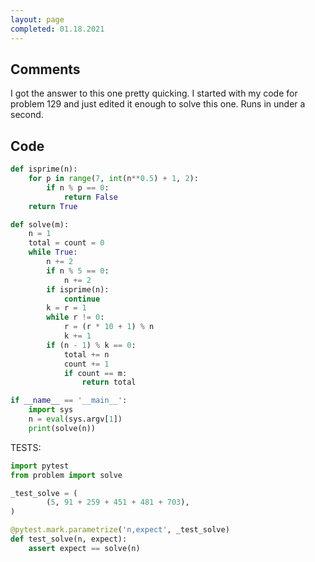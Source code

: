 ```yaml
---
layout: page
completed: 01.18.2021
---
```


## Comments

I got the answer to this one pretty quicking.  I started with my code for
problem 129 and just edited it enough to solve this one.  Runs in under a
second.

## Code

```python
def isprime(n):
    for p in range(7, int(n**0.5) + 1, 2):
        if n % p == 0:
            return False
    return True

def solve(m):
    n = 1
    total = count = 0
    while True:
        n += 2
        if n % 5 == 0:
            n += 2
        if isprime(n):
            continue
        k = r = 1
        while r != 0:
            r = (r * 10 + 1) % n
            k += 1
        if (n - 1) % k == 0:
            total += n
            count += 1
            if count == m:
                return total

if __name__ == '__main__':
    import sys
    n = eval(sys.argv[1])
    print(solve(n))
```

TESTS:

```python
import pytest
from problem import solve

_test_solve = (
        (5, 91 + 259 + 451 + 481 + 703),
)

@pytest.mark.parametrize('n,expect', _test_solve)
def test_solve(n, expect):
    assert expect == solve(n)
```
